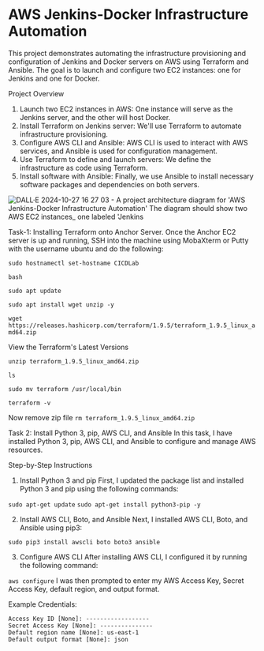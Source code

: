 # AWS Jenkins-Docker Infrastructure Automation

This project demonstrates automating the infrastructure provisioning and configuration of Jenkins and Docker servers on AWS using Terraform and Ansible. The goal is to launch and configure two EC2 instances: one for Jenkins and one for Docker.

Project Overview
1. Launch two EC2 instances in AWS: One instance will serve as the Jenkins server, and the other will host Docker.
2. Install Terraform on Jenkins server: We'll use Terraform to automate infrastructure provisioning.
3. Configure AWS CLI and Ansible: AWS CLI is used to interact with AWS services, and Ansible is used for configuration management.
4. Use Terraform to define and launch servers: We define the infrastructure as code using Terraform.
5. Install software with Ansible: Finally, we use Ansible to install necessary software packages and dependencies on both servers.

![DALL·E 2024-10-27 16 27 03 - A project architecture diagram for 'AWS Jenkins-Docker Infrastructure Automation'  The diagram should show two AWS EC2 instances_ one labeled 'Jenkins](https://github.com/user-attachments/assets/e6bf3afc-970d-4e52-986b-bca1301f059f)

Task-1: Installing Terraform onto Anchor Server.
Once the Anchor EC2 server is up and running, SSH into the machine using MobaXterm or Putty with the username ubuntu and do the following:

```sudo hostnamectl set-hostname CICDLab```

```bash```

```sudo apt update```

```sudo apt install wget unzip -y```

```wget https://releases.hashicorp.com/terraform/1.9.5/terraform_1.9.5_linux_amd64.zip```

View the Terraform's Latest Versions

```unzip terraform_1.9.5_linux_amd64.zip```

```ls```

```sudo mv terraform /usr/local/bin```

```terraform -v```

Now remove zip file
```rm terraform_1.9.5_linux_amd64.zip```

Task 2: Install Python 3, pip, AWS CLI, and Ansible
In this task, I have installed Python 3, pip, AWS CLI, and Ansible to configure and manage AWS resources.

Step-by-Step Instructions
1. Install Python 3 and pip
First, I updated the package list and installed Python 3 and pip using the following commands:

```sudo apt-get update```
```sudo apt-get install python3-pip -y```

2. Install AWS CLI, Boto, and Ansible
Next, I installed AWS CLI, Boto, and Ansible using pip3:

```sudo pip3 install awscli boto boto3 ansible```

3. Configure AWS CLI
After installing AWS CLI, I configured it by running the following command:

```aws configure```
I was then prompted to enter my AWS Access Key, Secret Access Key, default region, and output format.

Example Credentials:

```
Access Key ID [None]: ------------------
Secret Access Key [None]: ---------------
Default region name [None]: us-east-1
Default output format [None]: json
```


